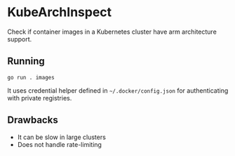 # KubeArchInspect

Check if container images in a Kubernetes cluster have arm architecture support.

## Running

```shell
go run . images
```

It uses credential helper defined in `~/.docker/config.json` for authenticating with private registries.

## Drawbacks

- It can be slow in large clusters
- Does not handle rate-limiting
